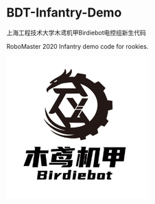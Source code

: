 # BDT-Infantry-Demo
上海工程技术大学木鸢机甲Birdiebot电控组新生代码

RoboMaster 2020 Infantry demo code for rookies.


<img src="https://github.com/13651924886/BDT-Infantry-Demo/blob/master/%E6%9C%A8%E9%B8%A2%E6%9C%BA%E7%94%B2-01.jpg"  height="330" width="330">

